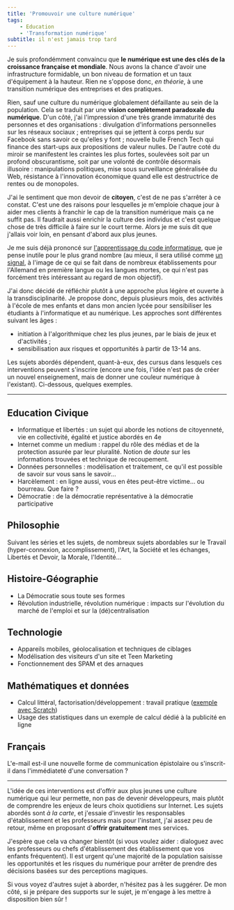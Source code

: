 ```yaml
---
title: 'Promouvoir une culture numérique'
tags:
    - Education
    - 'Transformation numérique'
subtitle: il n'est jamais trop tard
---
```


Je suis profondémment convaincu que **le numérique est une des clés de la
croissance française et mondiale**. Nous avons la chance d'avoir une
infrastructure formidable, un bon niveau de formation et un taux d'équipement à
la hauteur. Rien ne s'oppose donc, _en théorie_, à une transition numérique des
entreprises et des pratiques.

<!-- more -->

Rien, sauf une culture du numérique globalement défaillante au sein de la
population. Cela se traduit par une **vision complètement paradoxale du
numérique**. D'un côté, j'ai l'impression d'une très grande immaturité des
personnes et des organisations&nbsp;: divulgation d'informations personnelles
sur les réseaux sociaux ; entreprises qui se jettent à corps perdu sur Facebook
sans savoir ce qu'elles y font ; nouvelle bulle French Tech qui finance des
start-ups aux propositions de valeur nulles. De l'autre coté du miroir se
manifestent les craintes les plus fortes, soulevées soit par un profond
obscurantisme, soit par une volonté de contrôle désormais illusoire&nbsp;:
manipulations politiques, mise sous surveillance généralisée du Web, résistance
à l'innovation économique quand elle est destructrice de rentes ou de monopoles.

J'ai le sentiment que mon devoir de **citoyen**, c'est de ne pas s'arrêter à ce
constat. C'est une des raisons pour lesquelles je m'emploie chaque jour à aider
mes clients à franchir le cap de la transition numérique mais ça ne suffit pas.
Il faudrait aussi enrichir la culture des individus et c'est quelque chose de
très difficile à faire sur le court terme. Alors je me suis dit que j'allais
voir loin, en pensant d'abord aux plus jeunes.

Je me suis déjà prononcé sur
[l'apprentissage du code informatique](/2014/06/le-code-a-change/), que je pense
inutile pour le plus grand nombre (au mieux, il sera utilisé comme
[un signal](<https://fr.wikipedia.org/wiki/Signal_(%C3%A9conomie)>), à l'image de
ce qui se fait dans de nombreux établissements pour l'Allemand en première
langue ou les langues mortes, ce qui n'est pas forcément très intéressant au
regard de mon objectif).

J'ai donc décidé de réfléchir plutôt à une approche plus légère et ouverte à la
transdisciplinarité. Je propose donc, depuis plusieurs mois, des activités à
l'école de mes enfants et dans mon ancien lycée pour sensibiliser les étudiants
à l'informatique et au numérique. Les approches sont différentes suivant les
âges&nbsp;:

-   initiation à l'algorithmique chez les plus jeunes, par le biais de jeux et
    d'activités ;
-   sensibilisation aux risques et opportunités à partir de 13-14 ans.

Les sujets abordés dépendent, quant-à-eux, des cursus dans lesquels ces
interventions peuvent s'inscrire (encore une fois, l'idée n'est pas de créer un
nouvel enseignement, mais de donner une couleur numérique à l'existant).
Ci-dessous, quelques exemples.

---

## Education Civique

-   Informatique et libertés&nbsp;: un sujet qui aborde les notions de
    citoyenneté, vie en collectivité, égalité et justice abordés en 4e
-   Internet comme un medium&nbsp;: rappel du rôle des médias et de la
    protection assurée par leur pluralité. Notion de _doute_ sur les
    informations trouvées et technique de recoupement.
-   Données personnelles&nbsp;: modélisation et traitement, ce qu'il est
    possible de savoir sur vous sans le savoir…
-   Harcèlement&nbsp;: en ligne aussi, vous en êtes peut-être victime… ou
    bourreau. Que faire&nbsp;?
-   Démocratie&nbsp;: de la démocratie représentative à la démocratie
    participative

## Philosophie

Suivant les séries et les sujets, de nombreux sujets abordables sur le Travail
(hyper-connexion, accomplissement), l'Art, la Société et les échanges, Libertés
et Devoir, la Morale, l'Identité…

## Histoire-Géographie

-   La Démocratie sous toute ses formes
-   Révolution industrielle, révolution numérique&nbsp;: impacts sur l'évolution
    du marché de l'emploi et sur la (dé)centralisation

## Technologie

-   Appareils mobiles, géolocalisation et techniques de ciblages
-   Modélisation des visiteurs d'un site et Teen Marketing
-   Fonctionnement des SPAM et des arnaques

## Mathématiques et données

-   Calcul littéral, factorisation/développement&nbsp;: travail pratique
    ([exemple avec Scratch](https://youtu.be/FNBDtxOlgnw))
-   Usage des statistiques dans un exemple de calcul dédié à la publicité en
    ligne

## Français

L'e-mail est-il une nouvelle forme de communication épistolaire ou s'inscrit-il
dans l'immédiateté d'une conversation&nbsp;?

---

L'idée de ces interventions est d'offrir aux plus jeunes une culture numérique
qui leur permette, non pas de devenir développeurs, mais plutôt de comprendre
les enjeux de leurs choix quotidiens sur Internet. Les sujets abordés sont _à la
carte_, et j'essaie d'investir les responsables d'établissement et les
professeurs mais pour l'instant, j'ai assez peu de retour, même en proposant
d'**offrir gratuitement** mes services.

J'espère que cela va changer bientôt (si vous voulez aider&nbsp;: dialoguez avec
les professeurs ou chefs d'établissement des établissement que vos enfants
fréquentent). Il est urgent qu'une majorité de la population saisisse les
opportunités et les risques du numérique pour arrêter de prendre des décisions
basées sur des perceptions magiques.

Si vous voyez d'autres sujet à aborder, n'hésitez pas à les suggérer. De mon
côté, si je prépare des supports sur le sujet, je m'engage à les mettre à
disposition bien sûr !
